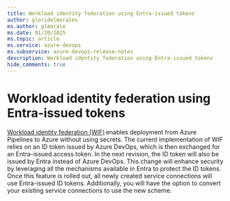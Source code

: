 ```yaml
---
title: Workload identity federation using Entra-issued tokens
author: gloridelmorales
ms.author: glmorale
ms.date: 01/20/2025
ms.topic: article
ms.service: azure-devops
ms.subservice: azure-devops-release-notes
description: Workload identity federation using Entra-issued tokens
hide_comments: true
---
```


# Workload identity federation using Entra-issued tokens

[Workload identity federation (WIF)](https://devblogs.microsoft.com/devops/workload-identity-federation-for-azure-deployments-is-now-generally-available/) enables deployment from Azure Pipelines to Azure without using secrets. The current implementation of WIF relies on an ID token issued by Azure DevOps, which is then exchanged for an Entra-issued access token. In the next revision, the ID token will also be issued by Entra instead of Azure DevOps. This change will enhance security by leveraging all the mechanisms available in Entra to protect the ID tokens. Once this feature is rolled out, all newly created service connections will use Entra-issued ID tokens. Additionally, you will have the option to convert your existing service connections to use the new scheme. 
